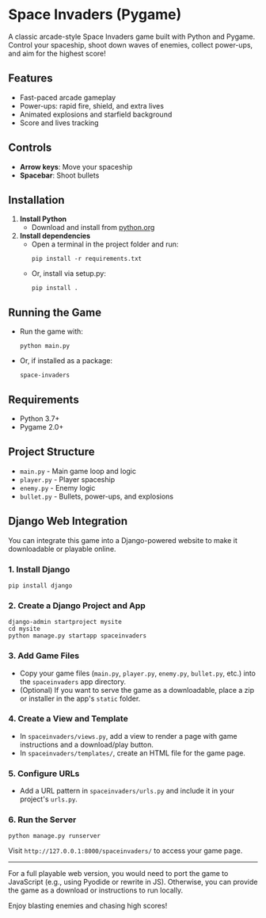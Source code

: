 # Space Invaders (Pygame)

A classic arcade-style Space Invaders game built with Python and Pygame. Control your spaceship, shoot down waves of enemies, collect power-ups, and aim for the highest score!

## Features
- Fast-paced arcade gameplay
- Power-ups: rapid fire, shield, and extra lives
- Animated explosions and starfield background
- Score and lives tracking

## Controls
- **Arrow keys**: Move your spaceship
- **Spacebar**: Shoot bullets

## Installation

1. **Install Python**
   - Download and install from [python.org](https://www.python.org/downloads/)
2. **Install dependencies**
   - Open a terminal in the project folder and run:
     ```
     pip install -r requirements.txt
     ```
   - Or, install via setup.py:
     ```
     pip install .
     ```

## Running the Game

- Run the game with:
  ```
  python main.py
  ```
- Or, if installed as a package:
  ```
  space-invaders
  ```

## Requirements
- Python 3.7+
- Pygame 2.0+

## Project Structure
- `main.py` - Main game loop and logic
- `player.py` - Player spaceship
- `enemy.py` - Enemy logic
- `bullet.py` - Bullets, power-ups, and explosions

## Django Web Integration

You can integrate this game into a Django-powered website to make it downloadable or playable online.

### 1. Install Django
```
pip install django
```

### 2. Create a Django Project and App
```
django-admin startproject mysite
cd mysite
python manage.py startapp spaceinvaders
```

### 3. Add Game Files
- Copy your game files (`main.py`, `player.py`, `enemy.py`, `bullet.py`, etc.) into the `spaceinvaders` app directory.
- (Optional) If you want to serve the game as a downloadable, place a zip or installer in the app's `static` folder.

### 4. Create a View and Template
- In `spaceinvaders/views.py`, add a view to render a page with game instructions and a download/play button.
- In `spaceinvaders/templates/`, create an HTML file for the game page.

### 5. Configure URLs
- Add a URL pattern in `spaceinvaders/urls.py` and include it in your project's `urls.py`.

### 6. Run the Server
```
python manage.py runserver
```

Visit `http://127.0.0.1:8000/spaceinvaders/` to access your game page.

---

For a full playable web version, you would need to port the game to JavaScript (e.g., using Pyodide or rewrite in JS). Otherwise, you can provide the game as a download or instructions to run locally.

Enjoy blasting enemies and chasing high scores!
